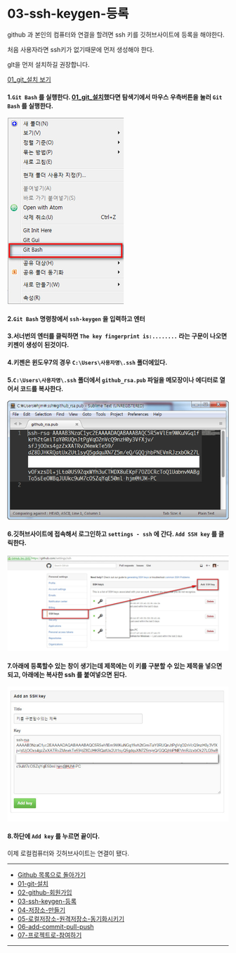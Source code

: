 # 03-ssh-keygen-등록

github 과 본인의 컴퓨터와 연결을 할려면 ssh 키를 깃허브사이트에 등록을 해야한다.

처음 사용자라면 ssh키가 없기때문에 먼저 생성해야 한다.

glt을 먼저 설치하길 권장합니다.

[01_git_설치 보기](01_git_설치.md)

#### 1.`Git Bash` 를 실행한다. [01_git_설치](01_git_설치.md)했다면 탐색기에서 마우스 우측버튼을 눌러 `Git Bash` 를 실행한다.

![git bash](../images/demun-005.jpg)

#### 2.`Git Bash` 명령창에서 `ssh-keygen` 을 입력하고 엔터

#### 3.서너번의 엔터를 클릭하면 `The key fingerprint is:........` 라는 구문이 나오면 키젠이 생성이 된것이다.

#### 4.키젠은 윈도우7의 경우 `C:\Users\사용자명\.ssh` 폴더에있다.

#### 5.`C:\Users\사용자명\.ssh` 폴더에서 `github_rsa.pub` 파일을 메모장이나 에디터로 열어서 코드를 복사한다.

![github_rsa.pub](../images/demun-014.jpg)

#### 6.깃허브사이트에 접속해서 로그인하고 `settings - ssh` 에 간다. `Add SSH key` 를 클릭한다.

![Add SSH key](../images/demun-006.jpg)

#### 7.아래에 등록할수 있는 창이 생기는데 제목에는 이 키를 구분할 수 있는 제목을 넣으면 되고, 아래에는 복사한 ssh 를 붙여넣으면 된다.

![Add SSH key](../images/demun-009.jpg)

#### 8.하단에 `Add key` 를 누르면 끝이다.

이제 로컬컴퓨터와 깃허브사이트는 연결이 됐다.

----

* [Github 목록으로 돌아가기](../README.md)
* [01-git-설치](01-git-설치.md)
* [02-github-회원가입](02-github-회원가입.md)
* [03-ssh-keygen-등록](03-ssh-keygen-등록.md)
* [04-저장소-만들기](04-저장소-만들기.md)
* [05-로컬저장소-원격저장소-동기화시키기](05-로컬저장소와-원격저장소-동기화시키기.md)
* [06-add-commit-pull-push](06-add-commit-pull-push.md)
* [07-프로젝트로-참여하기](07-프로젝트로-참여하기.md)

----
